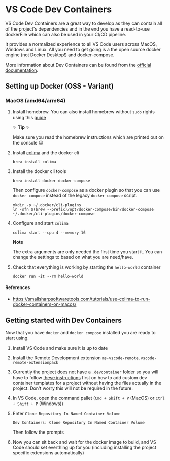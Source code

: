 # VS Code Dev Containers

VS Code Dev Containers are a great way to develop as they can contain all of the project's dependencies and in the end you have a read-to-use dockerFile which can also be used in your CI/CD pipeline.

It provides a normalized experience to all VS Code users across MacOS, Windows and Linux. All you need to get going is a the open source docker engine (not Docker Desktop!) and docker-compose.

More information about Dev Containers can be found from the [official documentation](https://code.visualstudio.com/docs/devcontainers/containers).

## Setting up Docker (OSS - Variant)

### MacOS (amd64/arm64)

1. Install homebrew. You can also install homebrew without `sudo` rights using this [guide](https://docs.brew.sh/Installation#untar-anywhere-unsupported)

    ✨ **Tip** ✨

    Make sure you read the homebrew instructions which are printed out on the console 😉

2. Install [colima](https://github.com/abiosoft/colima) and the docker cli

    ```
    brew install colima
    ```

3. Install the docker cli tools

    ```
    brew install docker docker-compose
    ```

    Then configure `docker-compose` as a docker plugin so that you can use `docker compose` instead of the legacy `docker-compose` script.

    ```
    mkdir -p ~/.docker/cli-plugins
    ln -sfn $(brew --prefix)/opt/docker-compose/bin/docker-compose ~/.docker/cli-plugins/docker-compose
    ```

4. Configure and start `colima`

    ```
    colima start --cpu 4 --memory 16
    ```

    **Note**

    The extra arguments are only needed the first time you start it. You can change the settings to based on what you are need/have.

5. Check that everything is working by starting the `hello-world` container

    ```
    docker run -it --rm hello-world
    ```

#### References

* https://smallsharpsoftwaretools.com/tutorials/use-colima-to-run-docker-containers-on-macos/



## Getting started with Dev Containers

Now that you have `docker` and `docker compose` installed you are ready to start using.

1. Install VS Code and make sure it is up to date

2. Install the Remote Development extension `ms-vscode-remote.vscode-remote-extensionpack`

3. Currently the project does not have a `.devcontainer` folder so you will have to follow [these instructions](https://github.com/reubenmiller/vscode-dev-containers) first on how to add custom dev container templates for a project without having the files actually in the project. Don't worry this will not be required in the future.

4. In VS Code, open the command pallet (`Cmd + Shift + P` (MacOS) or `Ctrl + Shift + P` (Windows))

5. Enter `Clone Repository In Named Container Volume`

    ```
    Dev Containers: Clone Repository In Named Container Volume
    ```

    Then follow the prompts

6. Now you can sit back and wait for the docker image to build, and VS Code should set everthing up for you (including installing the project specific extensions automatically)
